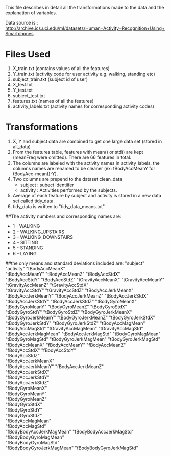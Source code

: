 
This file  describes in detail all the transformations made to the data and the explanation of variables.

Data source is : http://archive.ics.uci.edu/ml/datasets/Human+Activity+Recognition+Using+Smartphones

# Files Used
1. X_train.txt (contains values of all the features)
2. Y_train.txt (activity code for user activity e.g. walking, standing etc)
3. subject_train.txt (subject id of user)
4. X_test.txt
5. Y_test.txt
6. subject_test.txt
7. features.txt (names of all the features)
8. activity_labels.txt (activity names for corresponding activity codes)

# Transformations
1. X, Y and subject data are combined to get one large data set (stored in all_data)
2. From the features table, features with mean() or std() are kept (meanFreq were omitted). There are 66 features in total.
3. The columns are labeled with the activity names in activity_labels. the columns names are renamed to be cleaner (ex: tBodyAccMeanY for  tBodyAcc-mean()-Y).
4. Two columns  are prepend to the dataset clean_data
   - subject : subect identiifer
   - activity : Activities performed by the subjects.
5. Average of each feature by subject and activity is stored in a new data set called tidy_data. 
6. tidy_data is written to "tidy_data_means.txt"


##The activity numbers and corresponding names are:
* 1 - WALKING
* 2 - WALKING_UPSTAIRS
* 3 - WALKING_DOWNSTAIRS
* 4 - SITTING
* 5 - STANDING
* 6 - LAYING

##the only means and standard deviations included are:
"subject"                  
"activity"
"tBodyAccMeanX"           
"tBodyAccMeanY"
"tBodyAccMeanZ"
"tBodyAccStdX"            
"tBodyAccStdY"
"tBodyAccStdZ"
"tGravityAccMeanX"
"tGravityAccMeanY"
"tGravityAccMeanZ"
"tGravityAccStdX"         
"tGravityAccStdY"
"tGravityAccStdZ"
"tBodyAccJerkMeanX"       
"tBodyAccJerkMeanY"
"tBodyAccJerkMeanZ"
"tBodyAccJerkStdX"        
"tBodyAccJerkStdY"
"tBodyAccJerkStdZ"
"tBodyGyroMeanX"          
"tBodyGyroMeanY"
"tBodyGyroMeanZ"
"tBodyGyroStdX"           
"tBodyGyroStdY"
"tBodyGyroStdZ"
"tBodyGyroJerkMeanX"
"tBodyGyroJerkMeanY"
"tBodyGyroJerkMeanZ"
"tBodyGyroJerkStdX"       
"tBodyGyroJerkStdY"
"tBodyGyroJerkStdZ"
"tBodyAccMagMean"         
"tBodyAccMagStd"
"tGravityAccMagMean" 
"tGravityAccMagStd"       
"tBodyAccJerkMagMean" 
"tBodyAccJerkMagStd"
"tBodyGyroMagMean"        
"tBodyGyroMagStd"
"tBodyGyroJerkMagMean" 
"tBodyGyroJerkMagStd"     
"fBodyAccMeanX"
"fBodyAccMeanY" 
"fBodyAccMeanZ"           
"fBodyAccStdX" 
"fBodyAccStdY"      
"fBodyAccStdZ"            
"fBodyAccJerkMeanX"  
"fBodyAccJerkMeanY" 
"fBodyAccJerkMeanZ"       
"fBodyAccJerkStdX"   
"fBodyAccJerkStdY"   
"fBodyAccJerkStdZ"        
"fBodyGyroMeanX"    
"fBodyGyroMeanY"     
"fBodyGyroMeanZ"          
"fBodyGyroStdX"    
"fBodyGyroStdY"     
"fBodyGyroStdZ"           
"fBodyAccMagMean"    
"fBodyAccMagStd"     
"fBodyBodyAccJerkMagMean" 
"fBodyBodyAccJerkMagStd"  
"fBodyBodyGyroMagMean"   
"fBodyBodyGyroMagStd"     
"fBodyBodyGyroJerkMagMean"
"fBodyBodyGyroJerkMagStd" 
